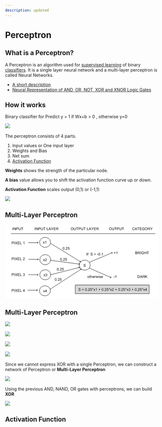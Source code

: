 ```yaml
---
description: updated
---
```


# Perceptron

## What is a Perceptron?

A Perceptron is an algorithm used for [supervised learning](https://deepai.org/machine-learning-glossary-and-terms/supervised-learning) of binary [classifiers](https://deepai.org/machine-learning-glossary-and-terms/classifier). It is a single layer neural network and a multi-layer perceptron is called Neural Networks.

* [A short description](https://deepai.org/machine-learning-glossary-and-terms/perceptron)
* [Neural Representation of AND, OR, NOT, XOR and XNOR Logic Gates](https://medium.com/@stanleydukor/neural-representation-of-and-or-not-xor-and-xnor-logic-gates-perceptron-algorithm-b0275375fea1)

## How it works

Binary classifier for Predict y = 1 if Wx+b > 0 , otherwise y=0

![](<../../images/image (216).png>)

The perceptron consists of 4 parts.

1. Input values or One input layer
2. Weights and Bias
3. Net sum
4. [Activation Function](https://medium.com/towards-data-science/activation-functions-neural-networks-1cbd9f8d91d6)

**Weights** shows the strength of the particular node.

**A bias** value allows you to shift the activation function curve up or down.

**Activation Function** scales output (0,1) or (-1,1)

![](<../../.gitbook/assets/image (223) (4) (4) (4) (2) (1).png>)

## Multi-Layer Perceptron

![](<../../.gitbook/assets/image (223) (4) (4) (4) (2) (1) (1).png>)

## Multi-Layer Perceptron

![](<../../images/image (219).png>)

![](<../../images/image (215).png>)

![](<../../images/image (221).png>)

![](<../../images/image (217).png>)

Since we cannot express XOR with a single Perceptron, we can construct a network of Perceptron or **Multi-Layer Perceptron**

![](<../../images/image (222).png>)

Using the previous AND, NAND, OR gates with perceptrons, we can build **XOR**

![](<../../.gitbook/assets/image (220).png>)

## Activation Function
